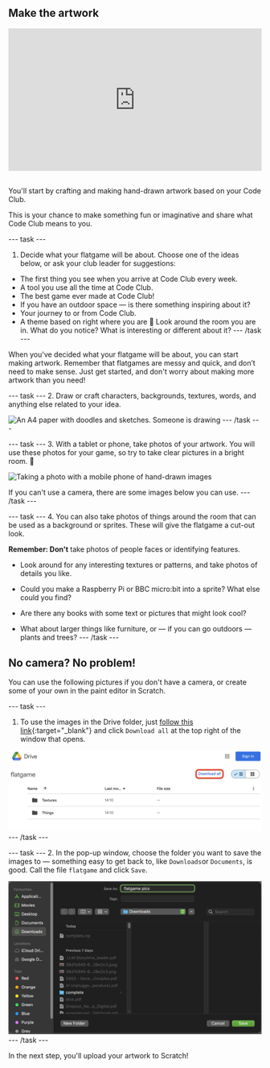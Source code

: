 ## Make the artwork

<html>
<div style="position: relative; overflow: hidden; padding-top: 56.25%;">
<iframe style="position: absolute; top: 0; left: 0; right: 0; width: 100%; height: 100%; border: none;" src="https://www.youtube.com/embed/D0fkT2GK1ao?rel=0&cc_load_policy=1" allowfullscreen allow="accelerometer; autoplay; clipboard-write; encrypted-media; gyroscope; picture-in-picture; web-share">
</iframe>
</div><br>
</html>

You'll start by crafting and making hand-drawn artwork based on your Code Club.

This is your chance to make something fun or imaginative and share what Code Club means to you.


--- task ---
1. Decide what your flatgame will be about. Choose one of the ideas below, or ask your club leader for suggestions:

- The first thing you see when you arrive at Code Club every week.
- A tool you use all the time at Code Club.
- The best game ever made at Code Club!
- If you have an outdoor space — is there something inspiring about it? 
- Your journey to or from Code Club.
- A theme based on right where you are 👀 Look around the room you are in. What do you notice? What is interesting or different about it? 
--- /task ---

When you've decided what your flatgame will be about, you can start making artwork. Remember that flatgames are messy and quick, and don’t need to make sense. Just get started, and don't worry about making more artwork than you need!

--- task ---
2. Draw or craft characters, backgrounds, textures, words, and anything else related to your idea. 

![An A4 paper with doodles and sketches. Someone is drawing](images/drawing.png)
--- /task ---

--- task ---
3. With a tablet or phone, take photos of your artwork. You will use these photos for your game, so try to take clear pictures in a bright room. 📸

![Taking a photo with a mobile phone of hand-drawn images](images/photo.png)

If you can't use a camera, there are some images below you can use.
--- /task ---

--- task ---
4. You can also take photos of things around the room that can be used as a background or sprites. These will give the flatgame a cut-out look.

**Remember: Don't** take photos of people faces or identifying features.

- Look around for any interesting textures or patterns, and take photos of details you like. 

- Could you make a Raspberry Pi or BBC micro:bit into a sprite? What else could you find?

- Are there any books with some text or pictures that might look cool?

- What about larger things like furniture, or — if you can go outdoors — plants and trees?
--- /task ---

## No camera? No problem!

You can use the following pictures if you don't have a camera, or create some of your own in the paint editor in Scratch.

--- task ---
1. To use the images in the Drive folder, just [follow this link](https://drive.google.com/drive/folders/1zZ06mkskqer21uXyxuO8Hht9szpn9cYc){:target="_blank"} and click `Download all` at the top right of the window that opens.

![Google Drive folder named 'flatgame' with two subfolders, 'Textures' and 'Things', and a 'Download all' button.](images/downloadall.png)
--- /task ---

--- task ---
2. In the pop-up window, choose the folder you want to save the images to — something easy to get back to, like `Downloads`or `Documents`, is good. Call the file `flatgame` and click `Save`.

![Save dialogue window on macOS showing the filename 'grass' being entered, with the Downloads folder selected as the destination.](images/popupsave.png)
--- /task ---

In the next step, you'll upload your artwork to Scratch!
